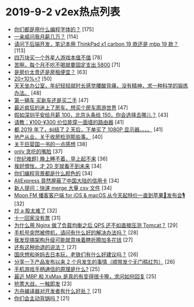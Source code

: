 # 2019-9-2 v2ex热点列表

+ [你们都是用什么编程字体的？](https://www.v2ex.com/t/597067#reply175) [175]
+ [一亲戚问我月薪几万？](https://www.v2ex.com/t/597079#reply114) [114]
+ [请问下后端开发，笔记本用 ThinkPad x1 carbon 19 款还是 mbp 19 款？](https://www.v2ex.com/t/597064#reply113) [113]
+ [四万块买一个外星人游戏本值不值](https://www.v2ex.com/t/597133#reply78) [78]
+ [苦啊，每个月不吃不喝就要固定支出 5800](https://www.v2ex.com/t/597134#reply71) [71]
+ [是房价太贵还是房租便宜？](https://www.v2ex.com/t/597120#reply63) [63]
+ [20+10%=?](https://www.v2ex.com/t/597205#reply50) [50]
+ [天天坐办公室，年纪轻轻就时长感觉腰酸背痛，没有精神，求一种科学的锻炼办法。](https://www.v2ex.com/t/597121#reply48) [48]
+ [第一辆车 买新车还是买二手](https://www.v2ex.com/t/597104#reply47) [47]
+ [最近疯狂的迷上了房车，想买个房车周游世界](https://www.v2ex.com/t/597113#reply47) [47]
+ [假如深圳平安给月薪 100，北京头条给 150，你会选择去哪儿？](https://www.v2ex.com/t/597102#reply43) [43]
+ [请教：¥100-¥300 价位能穿一面墙的路由器](https://www.v2ex.com/t/597046#reply41) [41]
+ [都 2019 年了，纠结了 2 天后，下单买了 1080P 显示器。。。。](https://www.v2ex.com/t/597053#reply41) [41]
+ [地产从业，关于收房检测那些事。](https://www.v2ex.com/t/597056#reply40) [40]
+ [关于巨婴国一书的一点感想](https://www.v2ex.com/t/597192#reply38) [38]
+ [only 贪吃的嘴脸](https://www.v2ex.com/t/597042#reply37) [37]
+ [[世纪难题] 晚上睡不着，早上起不来](https://www.v2ex.com/t/597051#reply36) [36]
+ [我好惆怅，才 20 岁就看不到未来](https://www.v2ex.com/t/597253#reply34) [34]
+ [你们编程背景都是什么颜色的](https://www.v2ex.com/t/597080#reply34) [34]
+ [AliExpress 竟然屏蔽了中国大陆的信用卡](https://www.v2ex.com/t/597136#reply34) [34]
+ [新人提问：快速 merge 大量 csv 文件](https://www.v2ex.com/t/597244#reply34) [34]
+ [Moon FM 播客客户端 for iOS & macOS 从今天起特价一直到苹果🍎发布会🎙](https://www.v2ex.com/t/597252#reply32) [32]
+ [炒 a 股太难了](https://www.v2ex.com/t/597245#reply32) [32]
+ [十一回家没有票](https://www.v2ex.com/t/597149#reply31) [31]
+ [为什么用 Nginx 做了负载均衡之后 QPS 还不如直接压测 Tomcat？](https://www.v2ex.com/t/597222#reply29) [29]
+ [手机号突然被停机，请问有什么好的解决办法吗？](https://www.v2ex.com/t/597204#reply28) [28]
+ [我发现搞架构升级可能就意味着瞎折腾加多花钱](https://www.v2ex.com/t/597048#reply27) [27]
+ [还有这种劝退的说法？](https://www.v2ex.com/t/597126#reply27) [27]
+ [国庆想和爸妈去日本玩，老铁们有什么好建议吗？](https://www.v2ex.com/t/597081#reply26) [26]
+ [分享一下产品发布以来 2 个月发生的事情（顺带发个无门槛红包）](https://www.v2ex.com/t/597177#reply26) [26]
+ [手机游戏手柄通信的原理是什么?](https://www.v2ex.com/t/597159#reply25) [25]
+ [最近 MBP 和 XsMax 是真的有变得很卡喔，求问如何回复](https://www.v2ex.com/t/597166#reply25) [25]
+ [抢票大战，一触即发](https://www.v2ex.com/t/597098#reply23) [23]
+ [方舟编译器对开发者有什么好处？](https://www.v2ex.com/t/597294#reply21) [21]
+ [你们会主动背锅吗 ?](https://www.v2ex.com/t/597057#reply21) [21]
